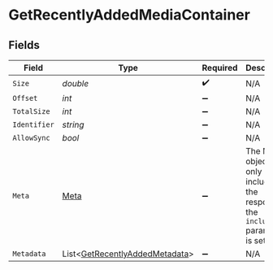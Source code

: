 # GetRecentlyAddedMediaContainer


## Fields

| Field                                                                                           | Type                                                                                            | Required                                                                                        | Description                                                                                     | Example                                                                                         |
| ----------------------------------------------------------------------------------------------- | ----------------------------------------------------------------------------------------------- | ----------------------------------------------------------------------------------------------- | ----------------------------------------------------------------------------------------------- | ----------------------------------------------------------------------------------------------- |
| `Size`                                                                                          | *double*                                                                                        | :heavy_check_mark:                                                                              | N/A                                                                                             | 50                                                                                              |
| `Offset`                                                                                        | *int*                                                                                           | :heavy_minus_sign:                                                                              | N/A                                                                                             |                                                                                                 |
| `TotalSize`                                                                                     | *int*                                                                                           | :heavy_minus_sign:                                                                              | N/A                                                                                             |                                                                                                 |
| `Identifier`                                                                                    | *string*                                                                                        | :heavy_minus_sign:                                                                              | N/A                                                                                             | com.plexapp.plugins.library                                                                     |
| `AllowSync`                                                                                     | *bool*                                                                                          | :heavy_minus_sign:                                                                              | N/A                                                                                             | false                                                                                           |
| `Meta`                                                                                          | [Meta](../../Models/Requests/Meta.md)                                                           | :heavy_minus_sign:                                                                              | The Meta object is only included in the response if the `includeMeta` parameter is set to `1`.<br/> |                                                                                                 |
| `Metadata`                                                                                      | List<[GetRecentlyAddedMetadata](../../Models/Requests/GetRecentlyAddedMetadata.md)>             | :heavy_minus_sign:                                                                              | N/A                                                                                             |                                                                                                 |